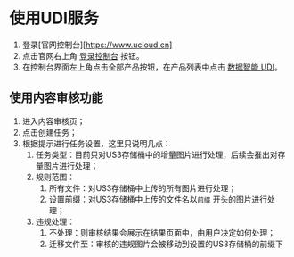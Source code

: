 # 使用UDI服务

1.  登录[官网控制台][https://www.ucloud.cn]
2. 点击官网右上角 [登录控制台](https://console.ucloud.cn) 按钮。
3. 在控制台界面左上角点击全部产品按钮，在产品列表中点击 [数据智能 UDI](https://console.ucloud.cn/udi/content_review)。

## 使用内容审核功能

1. 进入内容审核页；
2. 点击创建任务；
3. 根据提示进行任务设置，这里只说明几点：
   1. 任务类型：目前只对US3存储桶中的增量图片进行处理，后续会推出对存量图片进行处理；
   2. 规则范围：
      1. 所有文件：对US3存储桶中上传的所有图片进行处理；
      2. 设置前缀：对US3存储桶中上传的文件名以`前缀` 开头的图片进行处理；
   3. 违规处理：
      1. 不处理：则审核结果会展示在结果页面中，由用户决定如何处理；
      2. 迁移文件至：审核的违规图片会被移动到设置的US3存储桶的前缀下